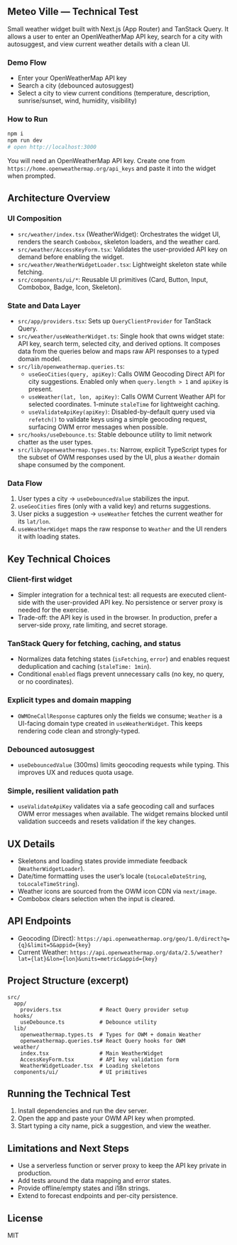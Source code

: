 ## Meteo Ville — Technical Test

Small weather widget built with Next.js (App Router) and TanStack Query. It allows a user to enter an OpenWeatherMap API key, search for a city with autosuggest, and view current weather details with a clean UI.

### Demo Flow
- Enter your OpenWeatherMap API key
- Search a city (debounced autosuggest)
- Select a city to view current conditions (temperature, description, sunrise/sunset, wind, humidity, visibility)

### How to Run
```bash
npm i
npm run dev
# open http://localhost:3000
```

You will need an OpenWeatherMap API key. Create one from `https://home.openweathermap.org/api_keys` and paste it into the widget when prompted.

## Architecture Overview

### UI Composition
- `src/weather/index.tsx` (WeatherWidget): Orchestrates the widget UI, renders the search `Combobox`, skeleton loaders, and the weather card.
- `src/weather/AccessKeyForm.tsx`: Validates the user-provided API key on demand before enabling the widget.
- `src/weather/WeatherWidgetLoader.tsx`: Lightweight skeleton state while fetching.
- `src/components/ui/*`: Reusable UI primitives (Card, Button, Input, Combobox, Badge, Icon, Skeleton).

### State and Data Layer
- `src/app/providers.tsx`: Sets up `QueryClientProvider` for TanStack Query.
- `src/weather/useWeatherWidget.ts`: Single hook that owns widget state: API key, search term, selected city, and derived options. It composes data from the queries below and maps raw API responses to a typed domain model.
- `src/lib/openweathermap.queries.ts`:
  - `useGeoCities(query, apiKey)`: Calls OWM Geocoding Direct API for city suggestions. Enabled only when `query.length > 1` and `apiKey` is present.
  - `useWeather(lat, lon, apiKey)`: Calls OWM Current Weather API for selected coordinates. 1-minute `staleTime` for lightweight caching.
  - `useValidateApiKey(apiKey)`: Disabled-by-default query used via `refetch()` to validate keys using a simple geocoding request, surfacing OWM error messages when possible.
- `src/hooks/useDebounce.ts`: Stable debounce utility to limit network chatter as the user types.
- `src/lib/openweathermap.types.ts`: Narrow, explicit TypeScript types for the subset of OWM responses used by the UI, plus a `Weather` domain shape consumed by the component.

### Data Flow
1. User types a city → `useDebouncedValue` stabilizes the input.
2. `useGeoCities` fires (only with a valid key) and returns suggestions.
3. User picks a suggestion → `useWeather` fetches the current weather for its `lat/lon`.
4. `useWeatherWidget` maps the raw response to `Weather` and the UI renders it with loading states.

## Key Technical Choices

### Client-first widget
- Simpler integration for a technical test: all requests are executed client-side with the user-provided API key. No persistence or server proxy is needed for the exercise.
- Trade-off: the API key is used in the browser. In production, prefer a server-side proxy, rate limiting, and secret storage.

### TanStack Query for fetching, caching, and status
- Normalizes data fetching states (`isFetching`, `error`) and enables request deduplication and caching (`staleTime: 1min`).
- Conditional `enabled` flags prevent unnecessary calls (no key, no query, or no coordinates).

### Explicit types and domain mapping
- `OWMOneCallResponse` captures only the fields we consume; `Weather` is a UI-facing domain type created in `useWeatherWidget`. This keeps rendering code clean and strongly-typed.

### Debounced autosuggest
- `useDebouncedValue` (300ms) limits geocoding requests while typing. This improves UX and reduces quota usage.

### Simple, resilient validation path
- `useValidateApiKey` validates via a safe geocoding call and surfaces OWM error messages when available. The widget remains blocked until validation succeeds and resets validation if the key changes.

## UX Details
- Skeletons and loading states provide immediate feedback (`WeatherWidgetLoader`).
- Date/time formatting uses the user’s locale (`toLocaleDateString`, `toLocaleTimeString`).
- Weather icons are sourced from the OWM icon CDN via `next/image`.
- Combobox clears selection when the input is cleared.

## API Endpoints
- Geocoding (Direct): `https://api.openweathermap.org/geo/1.0/direct?q={q}&limit=5&appid={key}`
- Current Weather: `https://api.openweathermap.org/data/2.5/weather?lat={lat}&lon={lon}&units=metric&appid={key}`

## Project Structure (excerpt)
```
src/
  app/
    providers.tsx            # React Query provider setup
  hooks/
    useDebounce.ts           # Debounce utility
  lib/
    openweathermap.types.ts  # Types for OWM + domain Weather
    openweathermap.queries.ts# React Query hooks for OWM
  weather/
    index.tsx                # Main WeatherWidget
    AccessKeyForm.tsx        # API key validation form
    WeatherWidgetLoader.tsx  # Loading skeletons
  components/ui/             # UI primitives
```

## Running the Technical Test
1. Install dependencies and run the dev server.
2. Open the app and paste your OWM API key when prompted.
3. Start typing a city name, pick a suggestion, and view the weather.

## Limitations and Next Steps
- Use a serverless function or server proxy to keep the API key private in production.
- Add tests around the data mapping and error states.
- Provide offline/empty states and i18n strings.
- Extend to forecast endpoints and per-city persistence.

## License
MIT
